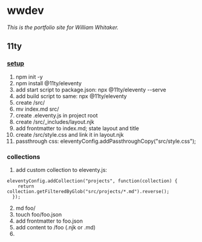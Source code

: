 # wwdev
*This is the portfolio site for William Whitaker.*

## 11ty 
### [setup](https://sia.codes/posts/itsiest-bitsiest-eleventy-tutorial/)
1. npm init -y
2. npm install @11ty/eleventy
3. add start script to package.json: npx @11ty/eleventy --serve
4. add build script to same: npx @11ty/eleventy
5. create /src/
6. mv index.md src/
7. create .eleventy.js in project root
8. create /src/_includes/layout.njk
9. add frontmatter to index.md; state layout and title
10. create /src/style.css and link it in layout.njk
11. passthrough css: eleventyConfig.addPassthroughCopy("src/style.css");

### collections
1. add custom collection to eleventy.js:
```
eleventyConfig.addCollection("projects", function(collection) {
    return collection.getFilteredByGlob("src/projects/*.md").reverse();
  });
```
2. md foo/
3. touch foo/foo.json
4. add frontmatter to foo.json
5. add content to /foo (.njk or .md)
6. 


